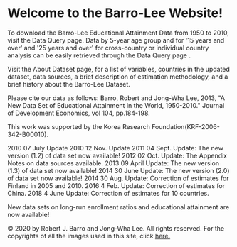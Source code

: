 ﻿# Welcome to the Barro-Lee Website!

To download the Barro-Lee Educational Attainment Data from 1950 to 2010, visit the Data Query page. Data by 5-year age group and for '15 years and over' and '25 years and over' for cross-country or individual country analysis can be easily retrieved through the Data Query page .

Visit the About Dataset page, for a list of variables, countries in the updated dataset, data sources, a brief description of estimation methodology, and a brief history about the Barro-Lee Dataset.

Please cite our data as follows: Barro, Robert and Jong-Wha Lee, 2013, "A New Data Set of Educational Attainment in the World, 1950-2010." Journal of Development Economics, vol 104, pp.184-198.

This work was supported by the Korea Research Foundation(KRF-2006-342-B00010).

2010 07 July Update
2010 12 Nov. Update
2011 04 Sept. Update: The new version (1.2) of data set now available!
2012 02 Oct. Update: The Appendix Notes on data sources available.
2013 09 April Update: The new version (1.3) of data set now available!
2014 30 June Update: The new version (2.0) of data set now available!
2014 30 Aug. Update: Correction of estimates for Finland in 2005 and 2010.
2016 4 Feb. Update: Correction of estimates for China.
2018 4 June Update: Correction of estimates for 10 countries. 

New data sets on long-run enrollment ratios and educational attainment are now available!



© 2020 by Robert J. Barro and Jong-Wha Lee. All rights reserved.
For the copyrights of all the images used in this site, click [here.](http://www.barrolee.com/picright)
